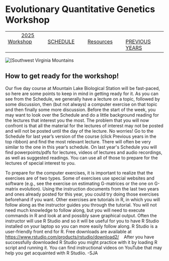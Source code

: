 
# Evolutionary Quantitative Genetics Workshop #

|        |        |        |    |
|--------|---------------------------------------------|--------------------|------------------------------------------|
| &nbsp;&nbsp;&nbsp;&nbsp;&nbsp;&nbsp;&nbsp;&nbsp;&nbsp; [2025 Workshop](/index.html) &nbsp;&nbsp;&nbsp;&nbsp;&nbsp;&nbsp;&nbsp;&nbsp;&nbsp; | &nbsp;&nbsp;&nbsp;&nbsp;&nbsp;&nbsp;&nbsp;&nbsp;&nbsp;&nbsp;&nbsp;&nbsp; [SCHEDULE](/2025/schedule.html) &nbsp;&nbsp;&nbsp;&nbsp;&nbsp;&nbsp;&nbsp;&nbsp;&nbsp; | &nbsp;&nbsp;&nbsp;&nbsp;&nbsp;&nbsp;&nbsp;&nbsp;&nbsp;&nbsp;&nbsp;&nbsp; [Resources](/2025/resources.html) &nbsp;&nbsp;&nbsp;&nbsp;&nbsp;&nbsp;&nbsp;&nbsp;&nbsp; | &nbsp;&nbsp;&nbsp;&nbsp;&nbsp;&nbsp;&nbsp;&nbsp;&nbsp; [PREVIOUS YEARS](2025/previous.md) &nbsp;&nbsp;&nbsp;&nbsp;&nbsp;&nbsp; |


<div align="left">
<img src="/media/SWVirginiaMountains.jpg" alt="[Southwest Virginia Mountains">
</div>
<P>

## How to get ready for the workshop! ##

Our five day course at Mountain Lake Biological Station will be fast-paced, so here are some 
points to keep in mind in getting ready for it.  As you can see from the Schedule, 
we generally have a lecture on a topic, followed by some discussion, then 
(but not always) a computer exercise on that topic and then finally some more discussion. 
Before the start of the week, you may want to look over the Schedule and 
do a little background reading for the lectures that interest you the most. 
The problem that you will now confront is that all the material for the 
lectures of interest may not be posted and will not be posted until the day of the lecture. 
No worries!  Go to the Schedule for last year’s version of the course 
(click Previous years in the top ribbon) and find the most relevant lecture.   There 
will often be very similar to the one in this year’s schedule.  On last year's Schedule 
you will find powerpoints/pdfs for lectures, videos of lectures and audio recordings, 
as well as suggested readings.  You can use all of those to prepare for the lectures of special interest to you.

To prepare for the computer exercises, it is important to realize that the exercises 
are of two types.  Some of exercises use special websites and software (e.g., see the 
exercise on estimating G-matrices or the one on G-matrix evolution).  Using the 
instruction documents from the last two years and ones already posted for this year, 
you could try doing those exercises beforehand if you want.  Other exercises are 
tutorials in R, in which you will follow along as the instructor guides you through 
the tutorial.  You will not need much knowledge to follow along, but you will need 
to execute commands in R and look at and possibly save graphical output.   Often 
the instructor will use R Studio and so it will be useful for you to have R Studio 
installed on your laptop so you can more easily follow along.  R Studio is a 
user-friendly front end for R.  Free downloads are available at 
https://www.rstudio.com/products/rstudio/download2/  &nbsp;&nbsp;  After you have successfully 
downloaded R Studio you might practice with it by loading R script and running it. 
You can find instructional videos on YouTube that may help you get acquainted with R Studiio. -SJA
